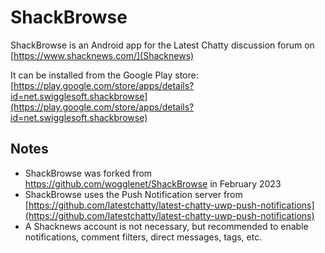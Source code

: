 # ShackBrowse
ShackBrowse is an Android app for the Latest Chatty discussion forum on [https://www.shacknews.com/](Shacknews)

It can be installed from the Google Play store: [https://play.google.com/store/apps/details?id=net.swigglesoft.shackbrowse](https://play.google.com/store/apps/details?id=net.swigglesoft.shackbrowse)

Notes
------
- ShackBrowse was forked from https://github.com/wogglenet/ShackBrowse in February 2023
- ShackBrowse uses the Push Notification server from [https://github.com/latestchatty/latest-chatty-uwp-push-notifications](https://github.com/latestchatty/latest-chatty-uwp-push-notifications)
- A Shacknews account is not necessary, but recommended to enable notifications, comment filters, direct messages, tags, etc.
